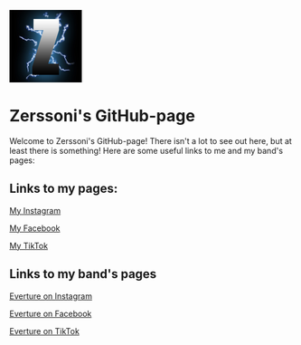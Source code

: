 ![Zerssoni Logo](zerssoni_avatar.png)
# Zerssoni's GitHub-page
Welcome to Zerssoni's GitHub-page! There isn't a lot to see out here,
but at least there is something!
Here are some useful links to me and my band's pages:
## Links to my pages:
[My Instagram](https://www.instagram.com/zerssoni)

[My Facebook](https://www.facebook.com/jere.kuokkanen)

[My TikTok](https://www.tiktok.com/@zerssoni)
## Links to my band's pages
[Everture on Instagram](https://www.instagram.com/evertureband)

[Everture on Facebook](https://www.facebook.com/evertureband)

[Everture on TikTok](https://www.tiktok.com/@evertureband)
